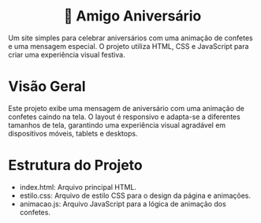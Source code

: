 <h1 align="center"> 🎉 Amigo Aniversário </h1>
<p>Um site simples para celebrar aniversários com uma animação de confetes e uma mensagem especial. O projeto utiliza HTML, CSS e JavaScript para criar uma experiência visual festiva.</p>

<h1> Visão Geral</h1>
<p>Este projeto exibe uma mensagem de aniversário com uma animação de confetes caindo na tela. O layout é responsivo e adapta-se a diferentes tamanhos de tela, garantindo uma experiência visual agradável em dispositivos móveis, tablets e desktops.</p>

<h1> Estrutura do Projeto</h1> 
  <ul>
    <li>index.html: Arquivo principal HTML.</li>
    <li>estilo.css: Arquivo de estilo CSS para o design da página e animações.</li>
    <li>animacao.js: Arquivo JavaScript para a lógica de animação dos confetes.</li>
</ul>
